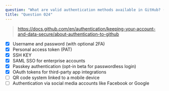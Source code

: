 ```yaml
---
question: "What are valid authentication methods available in GitHub? (choose six.)"
title: "Question 024"
---
```


> https://docs.github.com/en/authentication/keeping-your-account-and-data-secure/about-authentication-to-github
- [x] Username and password (with optional 2FA)
- [x] Personal access token (PAT)
- [x] SSH KEY
- [x] SAML SSO for enterprise accounts
- [x] Passkey authentication (opt-in beta for passwordless login)
- [x] OAuth tokens for third-party app integrations
- [ ] QR code system linked to a mobile device
- [ ] Authentication via social media accounts like Facebook or Google
